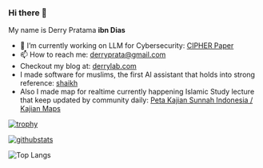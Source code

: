 ### Hi there 👋

My name is Derry Pratama **ibn Dias**

- 🔭 I’m currently working on LLM for Cybersecurity: [CIPHER Paper](https://www.mdpi.com/1424-8220/24/21/6878)
- 📫 How to reach me: derryprata@gmail.com
- Checkout my blog at: [derrylab.com](https://derrylab.com)
- I made software for muslims, the first AI assistant that holds into strong reference: [shaikh](https://shaikh.derrylab.com)
- Also I made map for realtime currently happening Islamic Study lecture that keep updated by community daily: [Peta Kajian Sunnah Indonesia / Kajian Maps](https://kajian.derrylab.com)

[![trophy](https://github-profile-trophy.vercel.app/?username=ibndias&theme=onedark)](https://github.com/ryo-ma/github-profile-trophy)

[![githubstats](https://github-readme-stats.vercel.app/api/?username=ibndias&rank_icon=percentile&theme=dark&show_icons=true)](https://github-readme-stats.vercel.app/api/?username=ibndias&theme=dark&show_icons=true)

![Top Langs](https://github-readme-stats.vercel.app/api/top-langs/?username=ibndias&theme=dark&layout=compact)
<!--
**ibndias/ibndias** is a ✨ _special_ ✨ repository because its `README.md` (this file) appears on your GitHub profile.

Here are some ideas to get you started:

- 🔭 I’m currently working on ...
- 🌱 I’m currently learning ...
- 👯 I’m looking to collaborate on ...
- 🤔 I’m looking for help with ...
- 💬 Ask me about ...
- 📫 How to reach me: ...
- 😄 Pronouns: ...
- ⚡ Fun fact: ...
-->
